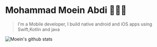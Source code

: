 # Mohammad Moein Abdi 👨🏻‍💻

> I'm a Mobile developer, I build native android and iOS apps using Swift,Kotlin and java

![Moein's github stats](https://github-readme-stats.vercel.app/api?username=moeindev&include_all_commits=true&show_icons=true&theme=dracula)

<!--
**moeindev/moeindev** is a ✨ _special_ ✨ repository because its `README.md` (this file) appears on your GitHub profile.

Here are some ideas to get you started:

- 🔭 I’m currently working on ...
- 🌱 I’m currently learning ...
- 👯 I’m looking to collaborate on ...
- 🤔 I’m looking for help with ...
- 💬 Ask me about ...
- 📫 How to reach me: ...
- 😄 Pronouns: ...
- ⚡ Fun fact: ...
-->

